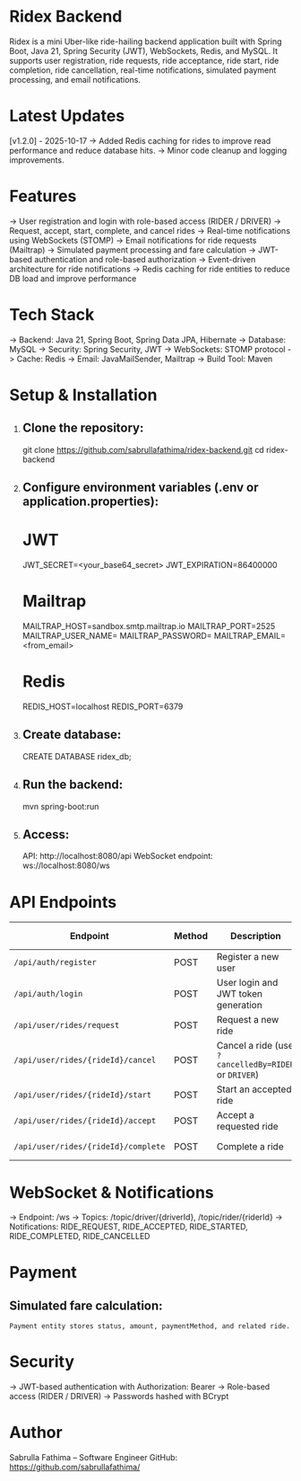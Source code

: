 
Ridex Backend
=============
Ridex is a mini Uber-like ride-hailing backend application 
built with Spring Boot, Java 21, Spring Security (JWT), WebSockets, Redis, and MySQL.
It supports user registration, ride requests, ride acceptance, ride start, ride completion, ride cancellation, 
real-time notifications, simulated payment processing, and email notifications.

Latest Updates
==============
[v1.2.0] - 2025-10-17
-> Added Redis caching for rides to improve read performance and reduce database hits.
-> Minor code cleanup and logging improvements.

Features
=========
-> User registration and login with role-based access (RIDER / DRIVER)
-> Request, accept, start, complete, and cancel rides
-> Real-time notifications using WebSockets (STOMP)
-> Email notifications for ride requests (Mailtrap)
-> Simulated payment processing and fare calculation
-> JWT-based authentication and role-based authorization
-> Event-driven architecture for ride notifications
-> Redis caching for ride entities to reduce DB load and improve performance

Tech Stack
==========
-> Backend: Java 21, Spring Boot, Spring Data JPA, Hibernate
-> Database: MySQL
-> Security: Spring Security, JWT
-> WebSockets: STOMP protocol
-> Cache: Redis
-> Email: JavaMailSender, Mailtrap
-> Build Tool: Maven

Setup & Installation
====================
1. Clone the repository:
   ---------------------
   git clone https://github.com/sabrullafathima/ridex-backend.git
   cd ridex-backend

2. Configure environment variables (.env or application.properties):
   -----------------------------------------------------------------
   # JWT
   JWT_SECRET=<your_base64_secret>
   JWT_EXPIRATION=86400000

   # Mailtrap
   MAILTRAP_HOST=sandbox.smtp.mailtrap.io
   MAILTRAP_PORT=2525
   MAILTRAP_USER_NAME=<username>
   MAILTRAP_PASSWORD=<password>
   MAILTRAP_EMAIL=<from_email>

   # Redis
   REDIS_HOST=localhost
   REDIS_PORT=6379

3. Create database:
   ----------------
   CREATE DATABASE ridex_db;

4. Run the backend:
   ----------------
   mvn spring-boot:run

5. Access:
   ------
   API: http://localhost:8080/api
   WebSocket endpoint: ws://localhost:8080/ws


API Endpoints
=============
| Endpoint                            | Method | Description                                          | Auth Required |
| ----------------------------------- | ------ | ---------------------------------------------------- | ------------- |
| `/api/auth/register`                | POST   | Register a new user                                  | No            |
| `/api/auth/login`                   | POST   | User login and JWT token generation                  | No            |
| `/api/user/rides/request`           | POST   | Request a new ride                                   | Yes           |
| `/api/user/rides/{rideId}/cancel`   | POST   | Cancel a ride (use `?cancelledBy=RIDER` or `DRIVER`) | Yes           |
| `/api/user/rides/{rideId}/start`    | POST   | Start an accepted ride                               | Yes (Driver)  |
| `/api/user/rides/{rideId}/accept`   | POST   | Accept a requested ride                              | Yes (Driver)  |
| `/api/user/rides/{rideId}/complete` | POST   | Complete a ride                                      | Yes (Driver)  |


WebSocket & Notifications
=========================
-> Endpoint: /ws
-> Topics: /topic/driver/{driverId}, /topic/rider/{riderId}
-> Notifications: RIDE_REQUEST, RIDE_ACCEPTED, RIDE_STARTED, RIDE_COMPLETED, RIDE_CANCELLED

Payment
=======
   Simulated fare calculation:
   ---------------------------
    Payment entity stores status, amount, paymentMethod, and related ride.

Security
========
-> JWT-based authentication with Authorization: Bearer <token>
-> Role-based access (RIDER / DRIVER)
-> Passwords hashed with BCrypt

Author
=====
Sabrulla Fathima – Software Engineer
GitHub: https://github.com/sabrullafathima/